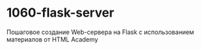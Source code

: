 # 1060-flask-server
Пошаговое создание Web-сервера на Flask с использованием материалов от HTML Academy
